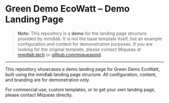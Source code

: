 # Green Demo EcoWatt – Demo Landing Page

> **Note:** This repository is a **demo** for the landing page structure provided by mmdlab. It is not the base template itself, but an example configuration and content for demonstration purposes. If you are looking for the original template, please contact Miqueas at [mmdlab.tech](https://mmdlab.tech) or [github.com/miqueasmd](https://github.com/miqueasmd).

---

This repository showcases a demo landing page for Green Demo EcoWatt, built using the mmdlab landing page structure. All configuration, content, and branding are for demonstration only.

For commercial use, custom templates, or to get your own landing page, please contact Miqueas directly.